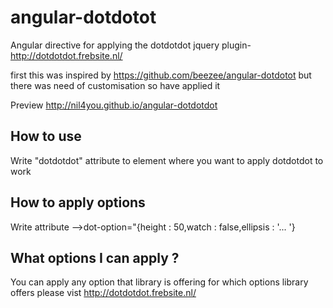angular-dotdotot
================

Angular directive for applying the dotdotdot jquery plugin- http://dotdotdot.frebsite.nl/


first this was inspired by https://github.com/beezee/angular-dotdotot but there was need of customisation so have applied it

Preview <a href="http://nil4you.github.io/angular-dotdotdot.">http://nil4you.github.io/angular-dotdotdot</a>

<h2>How to use</h2>

Write "dotdotdot" attribute to element where you want to apply dotdotdot to work

<h2>How to apply options</h2>

Write attribute -->dot-option="{height : 50,watch : false,ellipsis : '... '}

<h2>What options I can apply ?</h2>

You can apply any option that library is offering for which options library offers please vist <a href="http://dotdotdot.frebsite.nl/">http://dotdotdot.frebsite.nl/</a>

